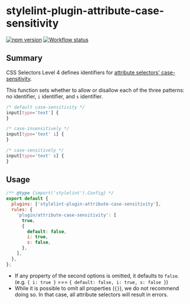 # stylelint-plugin-attribute-case-sensitivity

[![npm version](https://badge.fury.io/js/stylelint-plugin-attribute-case-sensitivity.svg)](https://www.npmjs.com/package/stylelint-plugin-attribute-case-sensitivity)
[![Workflow status](https://github.com/SaekiTominaga/stylelint-plugin/actions/workflows/package-attribute-case-sensitivity.yml/badge.svg)](https://github.com/SaekiTominaga/stylelint-plugin/actions/workflows/package-attribute-case-sensitivity.yml)

## Summary

CSS Selectors Level 4 defines identifiers for [attribute selectors' case-sensitivity](https://www.w3.org/TR/selectors-4/#attribute-case).

This function sets whether to allow or disallow each of the three patterns: no identifier, `i` identifier, and `s` identifier.

```css
/* default case-sensitivity */
input[type='text'] {
}

/* case-insensitively */
input[type='text' i] {
}

/* case-sensitively */
input[type='text' s] {
}
```

## Usage

```javascript
/** @type {import('stylelint').Config} */
export default {
  plugins: ['stylelint-plugin-attribute-case-sensitivity'],
  rules: {
    'plugin/attribute-case-sensitivity': [
      true,
      {
        default: false,
        i: true,
        s: false,
      },
    ],
  },
};
```

- If any property of the second options is omitted, it defaults to `false`. (e.g. `{ i: true }` === `{ default: false, i: true, s: false }`)
- While it is possible to omit all properties (`{}`), we do not recommend doing so. In that case, all attribute selectors will result in errors.
